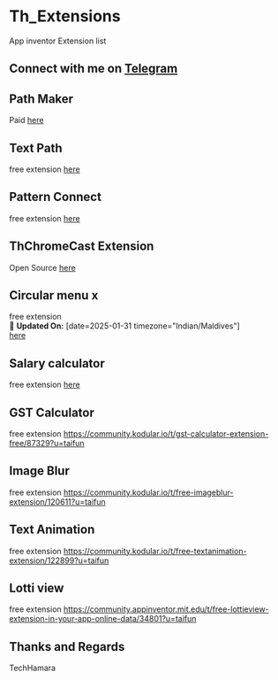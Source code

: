 # Th_Extensions
App inventor Extension list
## Connect with me on [Telegram](https://t.me/techhamara91)

## Path Maker
  Paid
  [here](https://github.com/TechHamara/path-maker/tree/main)

## Text Path
free extension [here](https://github.com/TechHamara/TextPath)

## Pattern Connect
free extension [here](
https://github.com/TechHamara/pattern-connect)

## ThChromeCast Extension 
Open Source 
[here](https://github.com/TechHamara/ThChromeCast)

## Circular menu x 
free extension <br>
📅 **Updated On:** 
[date=2025-01-31 timezone="Indian/Maldives"] <br>
[here](
https://github.com/TechHamara/CircularMenuX)
<br>
## Salary calculator
free extension [here](
https://community.kodular.io/t/my-first-salarycalculator-extention-free/86933?u=taifun)
## GST Calculator 
free extension 
https://community.kodular.io/t/gst-calculator-extension-free/87329?u=taifun
## Image Blur
free extension 
https://community.kodular.io/t/free-imageblur-extension/120611?u=taifun
## Text Animation 
free extension 
https://community.kodular.io/t/free-textanimation-extension/122899?u=taifun
## Lotti view 
free extension 
https://community.appinventor.mit.edu/t/free-lottieview-extension-in-your-app-online-data/34801?u=taifun

## Thanks and Regards 
TechHamara 
